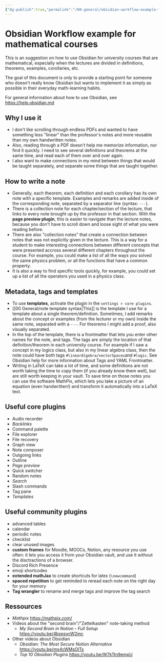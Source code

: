 ```yaml
---
{"dg-publish":true,"permalink":"/00-general/obsidian-workflow-example-for-mathematical-courses/","dgHomeLink":false}
---
```


# Obsidian Workflow example for mathematical courses
This is an suggestion on how to use Obsidian for university courses that are mathematical, especially when the lectures are divided in definitions, theorems, examples, corollaries, etc. 

The goal of this document is only to provide a starting point for someone who doesn't really know Obsidian but wants to implement it as simply as possible in their everyday math-learning habits.

For general information about how to use Obsidian, see https://help.obsidian.md

## Why I use it
- I don't like scrolling through endless PDFs and wanted to have something less "linear" than the professor's notes and more reusable than my own handwritten notes. 
- Also, reading through a PDF doesn't help me memorize information, nor find it quickly. I need to see several definitions and theorems at the same time, and read each of them over and over again. 
- I also want to make connections in my mind between things that would be taught separately, and separate some things that are taught together. 

## How to write a note 
- Generally, each theorem, each definition and each corollary has its own note with a specific template. Examples and remarks are added inside of the corresponding note, separated by a separator line (syntax: ```---```). 
- There is a collection note for each chapter/section of the lecture, that links to every note brought up by the professor in that section. With the **page preview plugin**, this is easier to navigate than the lecture notes, because you don't have to scroll down and loose sight of what you were reading before. 
- There are also "collection notes" that create a connection between notes that was not explicitly given in the lecture. This is a way for a student to make interesting connections between different concepts that were presented accross several different chapters throughout the course. For example, you could make a list of all the ways you solved the same physics problem, or all the functions that have a common property. 
- It is also a way to find specific tools quickly, for example, you could set up a list of all the operators you used in a physics class. 

## Metadata, tags and templates
- To use **templates**, activate the plugin in the `settings > core plugins`. 
- [[00 General/note template syntax|This]] is the template I use for a template about a single theorem/definition. Sometimes, I add remarks about the concept or examples (from the lecturer or my own) inside the same note, separated with a `---`. For theorems I might add a proof, also visually separated. 
- In the top of the template, there is a frontmatter that lets you enter other names for the note, and tags. The tags are simply the location of that definition/theorem in each university course. For example if I saw a concept in my logics class, but also in my linear algebra class, then the note could have both tags `#linearAlgebra/vectorSpaces`and `#logic`. See Obsidian help for more information about Tags and YAML Frontmatter. 
- Writing in LaTeX can take a lot of time, and some definitions are not worth taking the time to copy them (if you already know them well), but are still worth keeping in your vault. To save time on those notes you can use the software MathPix, which lets you take a picture of an equation (even handwritten!) and transform it automatically into a LaTeX text. 

## Useful core plugins
- Audio recorder
- *Backlinks*
- Command palette
- File explorer
- File recovery
- Graph view
- Note composer
- Outgoing links
- Outline
- *Page preview*
- Quick switcher
- Random notes
- *Search*
- Slash commands
- Tag pane
- *Templates*

## Useful community plugins
- advanced tables
- calendar
- periodic notes
- checklist
- clear unused images
- **custom frames** for Moodle, MOOCs, Notion, any resource you use often: it lets you access it from your Obsidian vault, and use it without the disctractions of a browser. 
- Discord Rich Presence
- emoji shortcodes 
- **extended mathJax** to create shortcuts for latex (`\newcommand`)
- **spaced repetition** to get reminded to reread each note on the right day for your memory
- **Tag wrangler** to rename and merge tags and improve the tag search 

## Ressources
- _Mathpix_ https://mathpix.com/
- Videos about the "second brain"/"Zettelkasten" note-taking method
	- _My Second Brain in Notion - Full Setup_ https://youtu.be/4bxpsvcW2mc
- Other videos about Obsidian
	- _Obsidian: The Most Secure Notion Alternative_ https://youtu.be/ms4cWMsOITs
	- _Top 10 Obsidian Plugins_ https://youtu.be/W7kTtn9empU
